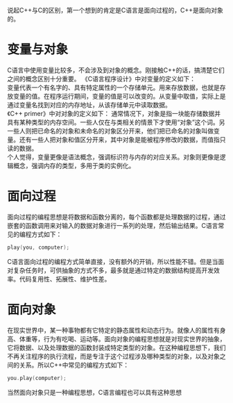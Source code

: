 说起C++与C的区别，第一个想到的肯定是C语言是面向过程的，C++是面向对象的。
# 变量与对象
C语言中使用变量比较多，不会涉及到对象的概念。刚接触C++的话，搞清楚它们之间的概念区别十分重要。
《C语言程序设计》中对变量的定义如下：  
变量代表一个有名字的、具有特定属性的一个存储单元。用来存放数据，也就是存放变量的值。在程序运行期间，变量的值是可以改变的。从变量中取值，实际上是通过变量名找到对应的内存地址，从该存储单元中读取数据。  
《C++ primer》中对对象的定义如下：
通常情况下，对象是指一块能存储数据并具有某种类型的内存空间。一些人仅在与类相关的情景下才使用“对象”这个词。另一些人则把已命名的对象和未命名的对象区分开来，他们把已命名的对象叫做变量。还有一些人把对象和值区分开来，其中对象是能被程序修改的数据，而值指只读的数据。  
个人觉得，变量更像是语法概念，强调标识符与内存的对应关系。对象则更像是逻辑概念，强调内存的类型，多用于类的实例化。
# 面向过程
面向过程的编程思想是将数据和函数分离的，每个函数都是处理数据的过程，通过嵌套的函数调用来对输入的数据对象进行一系列的处理，然后输出结果。C语言常见的编程方式如下：  

```c
play(you, computer);
```

C语言面向过程的编程方式简单直接，没有额外的开销，所以性能不错。但是当面对复杂任务时，可供抽象的方式不多，最多就是通过特定的数据结构提高开发效率。代码复用性、拓展性、维护性差。

# 面向对象
在现实世界中，某一种事物都有它特定的静态属性和动态行为。就像人的属性有身高、体重等，行为有吃喝、运动等。面向对象的编程思想就是对现实世界的抽象，它将数据、以及处理数据的函数封装成特定类型的对象。在这种编程思想下，我们不再关注程序的执行流程，而是专注于这个过程涉及哪种类型的对象，以及对象之间的关系。所以C++中常见的编程方式如下：  

```c++
you.play(computer);
```

当然面向对象只是一种编程思想，C语言编程也可以具有这种思想
